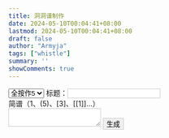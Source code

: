 ```yaml
---
title: 洞洞谱制作
date: 2024-05-10T00:04:41+08:00
lastmod: 2024-05-10T00:04:41+08:00
draft: false
author: "Armyja"    
tags: ["whistle"]
summary: ''
showComments: true
---
```

<!DOCTYPE html>
<html>

<head>
    <title>洞洞谱制作</title>
    <meta name=viewport content="width = device-width, initial-scale = 1">
    <style>
        .l {
            writing-mode: vertical-rl;
            letter-spacing: 0.2ch;
        }
        #p_title {
            font-size: 1.2em;
            font-weight: bold;
        }
        #box>input,#box>button,#box>textarea {
            border: 1px solid #ccc;
        }
    </style>
</head>

<body>
    <div id=box>
        <select id="type">
            <option value="5">全按作5</option>
            <option value="1">全按作1</option>
        </select>
        标题：<input type="text" id="title">
        <br />
        简谱（1、(5)、[3]、[[1]]...）
        <br />
        <textarea id=content></textarea>
        <button id='btn'>生成</button>
        <br />
        <br />
        <div id=p>
            <div id="p_title"></div>
            <div id="p_type"></div>
            <br />
            <div id="preview"></div>
        </div>
    </div>
    <script>
        normal = {
            ' ': '<span class="l">&nbsp;</span>',
            '\n': '<br/><br/>'
        }
        one = {
            '1': 'bbbbbb',
            '2': 'bbbbbw',
            '3': 'bbbbww',
            '4': 'bbbwww',
            '5': 'bbwwww',
            '6': 'bwwwww',
            '7': 'wwwwww',
            '[1]': 'wbbbbb+',
            '[2]': 'bbbbbw+',
            '[3]': 'bbbbww+',
            '[4]': 'bbbwww+',
            '[5]': 'bbwwww+',
            '[6]': 'bwwwww+',
            '[7]': 'wwwwww+',
            '[[1]]': 'wbbbbb+',
        }
        five = {
            '(5)': 'bbbbbb',
            '(6)': 'bbbbbw',
            '(7)': 'bbbbww',
            '1': 'bbbwww',
            '2': 'bbwwww',
            '3': 'bwwwww',
            '4': 'wbbwww',
            '5': 'wbbbbb+',
            '6': 'bbbbbw+',
            '7': 'bbbbww+',
            '[1]': 'bbbwww+',
            '[2]': 'bbwwww+',
            '[3]': 'bwwwww+',
            '[4]': 'hwwwww+',
            '[5]': 'wbbbbb+',
        }
        const c_h = '◐'
        const c_b = '●'
        const c_w = '○'
        for (let k in one) {
            one[k] = one[k].replaceAll('b', c_b).replaceAll('w', c_w)
            if (one[k].length < 7) {
                one[k] += '&nbsp;&nbsp;'
            }
        }
        for (let k in five) {
            five[k] = five[k].replaceAll('b', c_b).replaceAll('w', c_w).replaceAll('h', c_h)
            if (five[k].length < 7) {
                five[k] += '&nbsp;&nbsp;'
            }
        }
        btn.onclick = function () {
            updateContent()
            updateTitle()
            updateType()
        }
        function updateTitle() {
            p_title.textContent = title.value
        }
        title.onchange = updateTitle
        function updateType() {
            p_type.textContent = type.options[type.selectedIndex].text
        }
        type.onchange = updateType;
        function updateContent() {
            let str = content.value.trim()
            let arr = parse(str)
            let html = gen(arr)
        }
        content.onchange = updateContent
        function gen(arr) {
            let ret = ''
            for (let s of arr) {
                if (s in normal) {
                    ret += normal[s]
                    continue
                }
                let current = type.value === '1' ? one : five;
                if (s in current) {
                    ret += `<span class="l">${current[s]}</span>`
                }
            }
            preview.innerHTML = ret;
        }
        function parse(str) {
            let arr = [];
            for (i = 0; i < str.length; i++) {
                if (str[i] === '[') {
                    if (str[i + 1] === '[') {
                        arr.push(str.substr(i, 5));
                        i += 4;
                        continue;
                    }
                    arr.push(str.substr(i, 3));
                    i += 2;
                    continue;
                }
                if (str[i] === '(') {
                    arr.push(str.substr(i, 3));
                    i += 2;
                    continue;
                }
                arr.push(str[i])
            }
            return arr;
        }
    </script>
</body>

</html>